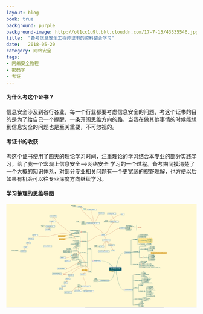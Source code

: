 ```yaml
---
layout: blog
book: true
background: purple
background-image: http://ot1cc1u9t.bkt.clouddn.com/17-7-15/43335546.jpg
title:  "备考信息安全工程师证书的资料整合学习"
date:   2018-05-20
category: 网络安全
tags:
- 网络安全教程
- 密码学
- 考证
---
```

 
  
#### 为什么考这个证书？
信息安全涉及到各行各业，每一个行业都要考虑信息安全的问题，考这个证书的目的是为了给自己一个提醒，一条开阔思维方向的路，当我在做其他事情的时候能想到信息安全的问题也是至关重要，不可忽视的。

#### 考证书的收获
考这个证书使用了四天的理论学习时间，注重理论的学习结合本专业的部分实践学习，给了我一个宏观上信息安全-->网络安全 学习的一个过程。备考期间摸清楚了一个大概的知识体系，对部分专业相关问题有一个更宽阔的视野理解，也方便以后如果有机会可以往专业深度方向继续学习。

#### 学习整理的思维导图
![网络安全思维导图](https://github.com/diqiu11/digongzi.github.io/raw/master/style/images/security.PNG)

